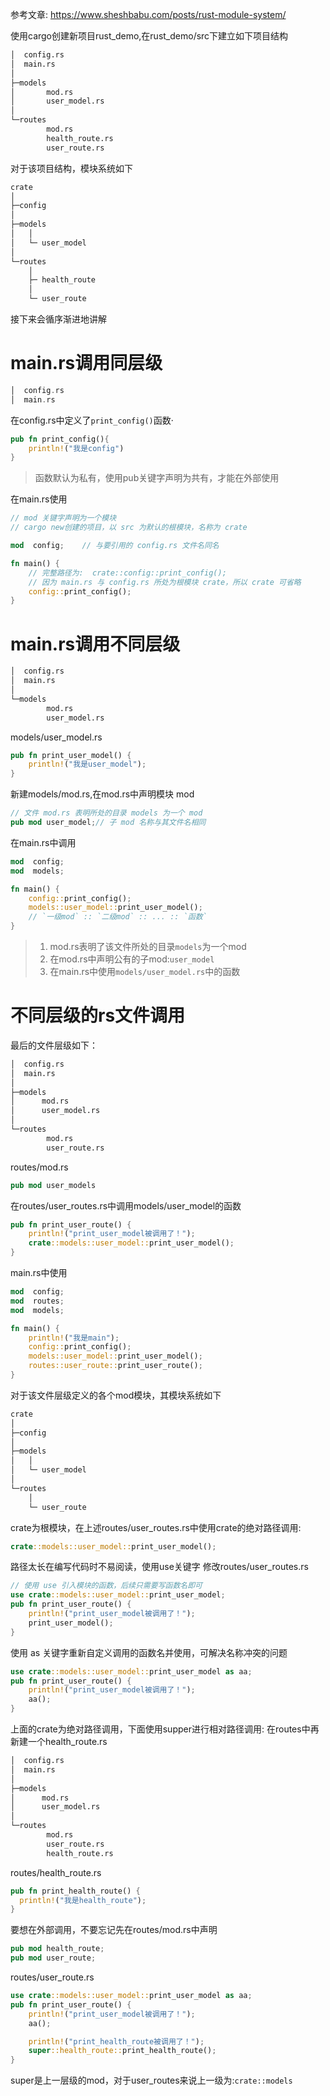 参考文章:
https://www.sheshbabu.com/posts/rust-module-system/  

使用cargo创建新项目rust_demo,在rust_demo/src下建立如下项目结构
```bash
│  config.rs
│  main.rs
│
├─models
│       mod.rs
│       user_model.rs
│      
└─routes
        mod.rs
        health_route.rs
        user_route.rs
```
对于该项目结构，模块系统如下
```bash
crate
│  
├─config
│
├─models  
│   │
│   └─ user_model
│
└─routes
    │
    ├─ health_route
    │
    └─ user_route
```
接下来会循序渐进地讲解
# main.rs调用同层级
```rust
│  config.rs
│  main.rs
```
在config.rs中定义了`print_config()`函数·
```rust
pub fn print_config(){
    println!("我是config")
}
```
> 函数默认为私有，使用pub关键字声明为共有，才能在外部使用

在main.rs使用
```rust
// mod 关键字声明为一个模块
// cargo new创建的项目，以 src 为默认的根模块，名称为 crate

mod  config;    // 与要引用的 config.rs 文件名同名

fn main() {
    // 完整路径为:  crate::config::print_config();
    // 因为 main.rs 与 config.rs 所处为根模块 crate，所以 crate 可省略
    config::print_config();
}
```
# main.rs调用不同层级
```bash
│  config.rs
│  main.rs
│
└─models
        mod.rs
        user_model.rs
```
models/user_model.rs
```rust
pub fn print_user_model() {
    println!("我是user_model");
}
```
新建models/mod.rs,在mod.rs中声明模块 mod 
```rust
// 文件 mod.rs 表明所处的目录 models 为一个 mod
pub mod user_model;// 子 mod 名称与其文件名相同
```
在main.rs中调用
```rust
mod  config;
mod  models;

fn main() {
    config::print_config();
    models::user_model::print_user_model();
    // `一级mod` :: `二级mod` :: ... :: `函数`
}
```
> 1. mod.rs表明了该文件所处的目录`models`为一个mod
> 2. 在mod.rs中声明公有的子mod:`user_model`
> 3. 在main.rs中使用`models/user_model.rs`中的函数

# 不同层级的rs文件调用

最后的文件层级如下：
```bash
│  config.rs
│  main.rs
│
├─models
│      mod.rs
│      user_model.rs
│      
└─routes
        mod.rs
        user_route.rs
```
routes/mod.rs
```rust
pub mod user_models
```

在routes/user_routes.rs中调用models/user_model的函数
```rust
pub fn print_user_route() {
    println!("print_user_model被调用了！");
    crate::models::user_model::print_user_model();
}
```
main.rs中使用
```rust
mod  config;
mod  routes;
mod  models;

fn main() {
    println!("我是main");
    config::print_config();
    models::user_model::print_user_model();
    routes::user_route::print_user_route();
}
```
对于该文件层级定义的各个mod模块，其模块系统如下
```bash
crate
│  
├─config
│
├─models  
│   │
│   └─ user_model
│
└─routes
    │
    └─ user_route
```
crate为根模块，在上述routes/user_routes.rs中使用crate的绝对路径调用:
```rust
crate::models::user_model::print_user_model();
```
路径太长在编写代码时不易阅读，使用use关键字
修改routes/user_routes.rs
```rust
// 使用 use 引入模块的函数，后续只需要写函数名即可
use crate::models::user_model::print_user_model;
pub fn print_user_route() {
    println!("print_user_model被调用了！");
    print_user_model();
}
```
使用 as 关键字重新自定义调用的函数名并使用，可解决名称冲突的问题
```rust
use crate::models::user_model::print_user_model as aa;
pub fn print_user_route() {
    println!("print_user_model被调用了！");
    aa();
}
```
上面的crate为绝对路径调用，下面使用supper进行相对路径调用:
在routes中再新建一个health_route.rs

```bash
│  config.rs
│  main.rs
│
├─models
│      mod.rs
│      user_model.rs
│      
└─routes
        mod.rs
        user_route.rs
        health_route.rs
```
routes/health_route.rs
```rust
pub fn print_health_route() {
  println!("我是health_route");
}
```
要想在外部调用，不要忘记先在routes/mod.rs中声明
```rust
pub mod health_route;
pub mod user_route;
```
routes/user_route.rs
```rust
use crate::models::user_model::print_user_model as aa;
pub fn print_user_route() {
    println!("print_user_model被调用了！");
    aa();

    println!("print_health_route被调用了！");
    super::health_route::print_health_route();
}
```

super是上一层级的mod，对于user_routes来说上一级为:`crate::models`


